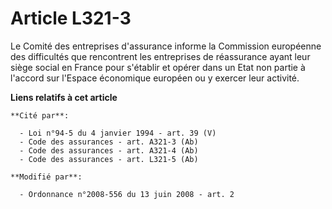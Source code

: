 # Article L321-3

Le Comité des entreprises d'assurance informe la Commission européenne des difficultés que rencontrent les entreprises de
réassurance ayant leur siège social en France pour s'établir et opérer dans un Etat non partie à l'accord sur l'Espace
économique européen ou y exercer leur activité.

**Liens relatifs à cet article**

	**Cité par**:

	  - Loi n°94-5 du 4 janvier 1994 - art. 39 (V)
	  - Code des assurances - art. A321-3 (Ab)
	  - Code des assurances - art. A321-4 (Ab)
	  - Code des assurances - art. L321-5 (Ab)

	**Modifié par**:

	  - Ordonnance n°2008-556 du 13 juin 2008 - art. 2
